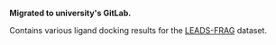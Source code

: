 __Migrated to university's GitLab.__

Contains various ligand docking results for the [LEADS-FRAG](https://pubs.acs.org/doi/10.1021/acs.jcim.0c00693) dataset.
